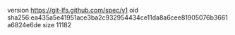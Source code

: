 version https://git-lfs.github.com/spec/v1
oid sha256:ea435a5e41951ace3ba2c932954434ce11da8a6cee81905076b3661a6824e6de
size 11182
